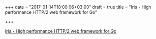 +++
date = "2017-01-14T18:00:06+03:00"
draft = true
title = "Iris - High performance HTTP/2 web framework for Go"

+++

<p><a href="https://github.com/kataras/iris/blob/master/README.md">Iris - High performance HTTP/2 web framework for Go</a></p>
